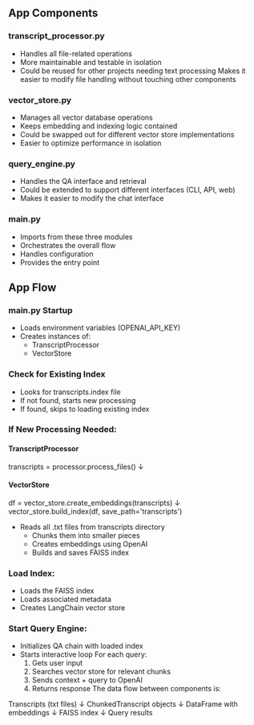 
## App Components

### transcript_processor.py
- Handles all file-related operations
- More maintainable and testable in isolation
- Could be reused for other projects needing text processing
Makes it easier to modify file handling without touching other components

### vector_store.py
- Manages all vector database operations
- Keeps embedding and indexing logic contained
- Could be swapped out for different vector store implementations
- Easier to optimize performance in isolation

### query_engine.py
- Handles the QA interface and retrieval
- Could be extended to support different interfaces (CLI, API, web)
- Makes it easier to modify the chat interface

### main.py
- Imports from these three modules
- Orchestrates the overall flow
- Handles configuration
- Provides the entry point


## App Flow

### main.py Startup
- Loads environment variables (OPENAI_API_KEY)
- Creates instances of:
    - TranscriptProcessor
    - VectorStore

### Check for Existing Index
- Looks for transcripts.index file
- If not found, starts new processing
- If found, skips to loading existing index

### If New Processing Needed:

   #### TranscriptProcessor
   transcripts = processor.process_files()
   ↓
   #### VectorStore
   df = vector_store.create_embeddings(transcripts)
   ↓
   vector_store.build_index(df, save_path='transcripts')

- Reads all .txt files from transcripts directory
    - Chunks them into smaller pieces
    - Creates embeddings using OpenAI
    - Builds and saves FAISS index

### Load Index:
- Loads the FAISS index
- Loads associated metadata
- Creates LangChain vector store
### Start Query Engine:
- Initializes QA chain with loaded index
- Starts interactive loop
For each query:
    1. Gets user input
    2. Searches vector store for relevant chunks
    3. Sends context + query to OpenAI
    4. Returns response
The data flow between components is:

Transcripts (txt files)
↓
ChunkedTranscript objects
↓
DataFrame with embeddings
↓
FAISS index
↓
Query results